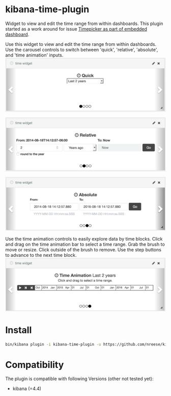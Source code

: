 # kibana-time-plugin
Widget to view and edit the time range from within dashboards. This plugin started as a work around for issue [Timepicker as part of embedded dashboard](https://github.com/elastic/kibana/issues/2739).

Use this widget to view and edit the time range from within dashboards. Use the carousel controls to switch between 'quick', 'relative', 'absolute', and 'time animation' inputs.
![preview-create](/resources/quick.png)

![preview-edit](/resources/relative.png)

![preview-edit](/resources/absolute.png)

Use the time animation controls to easily explore data by time blocks. Click and drag on the time animation bar to select a time range. Grab the brush to move or resize. Click outside of the brush to remove. Use the step buttons to advance to the next time block.
![preview-edit](/resources/time_animation.png)



# Install

```bash
bin/kibana plugin -i kibana-time-plugin -u https://github.com/nreese/kibana-time-plugin/archive/master.zip
```

# Compatibility
The plugin is compatible with following Versions (other not tested yet):
* kibana (=4.4)
